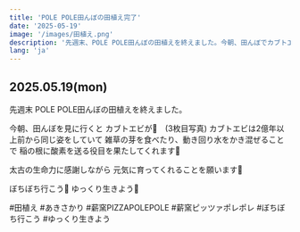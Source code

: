 ```yaml
---
title: 'POLE POLE田んぼの田植え完了'
date: '2025-05-19'
image: '/images/田植え.png'
description: '先週末、POLE POLE田んぼの田植えを終えました。今朝、田んぼでカブトエビを発見。2億年以上前から変わらない姿で稲を支える生命力に感謝。'
lang: 'ja'
---
```


## 2025.05.19(mon)

先週末
POLE POLE田んぼの田植えを終えました。

今朝、田んぼを見に行くと
カブトエビが👀　(3枚目写真)
カブトエビは2億年以上前から同じ姿をしていて
雑草の芽を食べたり、動き回り水をかき混ぜることで
稲の根に酸素を送る役目を果たしてくれます🥺

太古の生命力に感謝しながら
元気に育ってくれることを願います🌾

ぼちぼち行こう👣
ゆっくり生きよう🦕

#田植え #あきさかり #薪窯PIZZAPOLEPOLE #薪窯ピッツァポレポレ #ぼちぼち行こう #ゆっくり生きよう
